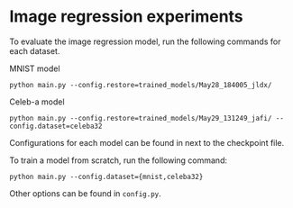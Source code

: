 # Image regression experiments

To evaluate the image regression model, run the following commands for each dataset.

MNIST model
```
python main.py --config.restore=trained_models/May28_184005_jldx/
```

Celeb-a model
```
python main.py --config.restore=trained_models/May29_131249_jafi/ --config.dataset=celeba32
```

Configurations for each model can be found in next to the checkpoint file.

To train a model from scratch, run the following command:
```
python main.py --config.dataset={mnist,celeba32}
```
Other options can be found in `config.py`.